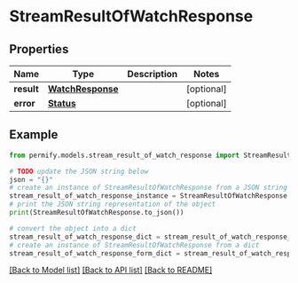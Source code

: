 # StreamResultOfWatchResponse


## Properties

Name | Type | Description | Notes
------------ | ------------- | ------------- | -------------
**result** | [**WatchResponse**](WatchResponse.md) |  | [optional] 
**error** | [**Status**](Status.md) |  | [optional] 

## Example

```python
from permify.models.stream_result_of_watch_response import StreamResultOfWatchResponse

# TODO update the JSON string below
json = "{}"
# create an instance of StreamResultOfWatchResponse from a JSON string
stream_result_of_watch_response_instance = StreamResultOfWatchResponse.from_json(json)
# print the JSON string representation of the object
print(StreamResultOfWatchResponse.to_json())

# convert the object into a dict
stream_result_of_watch_response_dict = stream_result_of_watch_response_instance.to_dict()
# create an instance of StreamResultOfWatchResponse from a dict
stream_result_of_watch_response_form_dict = stream_result_of_watch_response.from_dict(stream_result_of_watch_response_dict)
```
[[Back to Model list]](../README.md#documentation-for-models) [[Back to API list]](../README.md#documentation-for-api-endpoints) [[Back to README]](../README.md)


